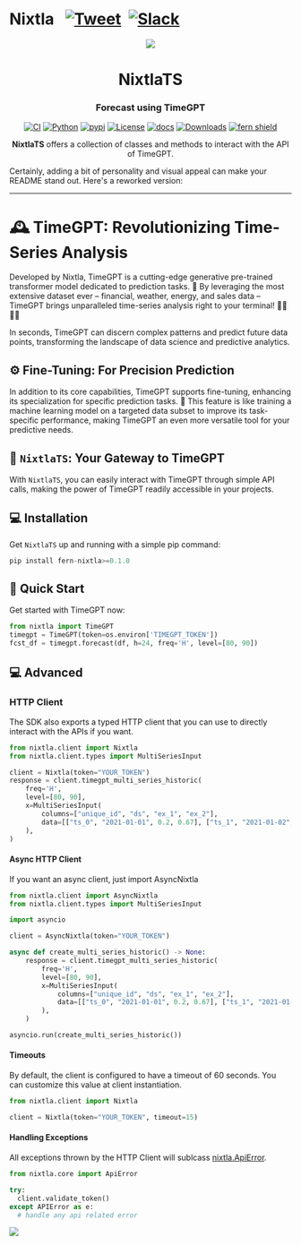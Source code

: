 # Nixtla &nbsp; [![Tweet](https://img.shields.io/twitter/url/http/shields.io.svg?style=social)](https://twitter.com/intent/tweet?text=Statistical%20Forecasting%20Algorithms%20by%20Nixtla%20&url=https://github.com/Nixtla/statsforecast&via=nixtlainc&hashtags=StatisticalModels,TimeSeries,Forecasting) &nbsp;[![Slack](https://img.shields.io/badge/Slack-4A154B?&logo=slack&logoColor=white)](https://join.slack.com/t/nixtlacommunity/shared_invite/zt-1pmhan9j5-F54XR20edHk0UtYAPcW4KQ)

<div align="center">
<img src="https://raw.githubusercontent.com/Nixtla/neuralforecast/main/nbs/imgs_indx/logo_mid.png">
<h1 align="center">NixtlaTS</h1>
<h3 align="center">Forecast using TimeGPT</h3>
    
[![CI](https://github.com/fern-nixtla/nixtla-python/actions/workflows/ci.yml/badge.svg?branch=main)](.github/workflows/ci.yml)
[![Python](https://img.shields.io/pypi/pyversions/fern-nixtla)](https://pypi.org/project/fern-nixtla/)
[![pypi](https://img.shields.io/pypi/v/fern-nixtla.svg)](https://pypi.python.org/pypi/fern-nixtla)
[![License](https://img.shields.io/badge/License-Apache_2.0-blue.svg)](https://github.com/Nixtla/nixtlats/blob/main/LICENSE)
[![docs](https://img.shields.io/website-up-down-green-red/http/nixtla.github.io/nixtla.svg?label=docs)](https://nixtla.github.io/nixtla/)
[![Downloads](https://pepy.tech/badge/nixtlats)](https://pepy.tech/project/nixtlats)
[![fern shield](https://img.shields.io/badge/%F0%9F%8C%BF-SDK%20generated%20by%20Fern-brightgreen)](https://github.com/fern-api/fern)
    
**NixtlaTS** offers a collection of classes and methods to interact with the API of TimeGPT.
</div>

Certainly, adding a bit of personality and visual appeal can make your README stand out. Here's a reworked version:

---

# 🕰️ TimeGPT: Revolutionizing Time-Series Analysis

Developed by Nixtla, TimeGPT is a cutting-edge generative pre-trained transformer model dedicated to prediction tasks. 🚀 By leveraging the most extensive dataset ever – financial, weather, energy, and sales data – TimeGPT brings unparalleled time-series analysis right to your terminal! 👩‍💻👨‍💻

In seconds, TimeGPT can discern complex patterns and predict future data points, transforming the landscape of data science and predictive analytics.

## ⚙️ Fine-Tuning: For Precision Prediction

In addition to its core capabilities, TimeGPT supports fine-tuning, enhancing its specialization for specific prediction tasks. 🎯 This feature is like training a machine learning model on a targeted data subset to improve its task-specific performance, making TimeGPT an even more versatile tool for your predictive needs.

## 🔄 `NixtlaTS`: Your Gateway to TimeGPT

With `NixtlaTS`, you can easily interact with TimeGPT through simple API calls, making the power of TimeGPT readily accessible in your projects.

## 💻 Installation

Get `NixtlaTS` up and running with a simple pip command:

```python
pip install fern-nixtla>=0.1.0
```

## 🎈 Quick Start

Get started with TimeGPT now:

```python
from nixtla import TimeGPT
timegpt = TimeGPT(token=os.environ['TIMEGPT_TOKEN'])
fcst_df = timegpt.forecast(df, h=24, freq='H', level=[80, 90])
```

## 💻 Advanced

### HTTP Client

The SDK also exports a typed HTTP client that you can use to directly
interact with the APIs if you want.

```python
from nixtla.client import Nixtla
from nixtla.client.types import MultiSeriesInput

client = Nixtla(token="YOUR_TOKEN")
response = client.timegpt_multi_series_historic(
    freq='H',
    level=[80, 90],
    x=MultiSeriesInput(
        columns=["unique_id", "ds", "ex_1", "ex_2"],
        data=[["ts_0", "2021-01-01", 0.2, 0.67], ["ts_1", "2021-01-02", 0.4, 0.7]]
    ),
)
```

#### Async HTTP Client

If you want an async client, just import AsyncNixtla

```python
from nixtla.client import AsyncNixtla
from nixtla.client.types import MultiSeriesInput

import asyncio

client = AsyncNixtla(token="YOUR_TOKEN")

async def create_multi_series_historic() -> None:
    response = client.timegpt_multi_series_historic(
        freq='H',
        level=[80, 90],
        x=MultiSeriesInput(
            columns=["unique_id", "ds", "ex_1", "ex_2"],
            data=[["ts_0", "2021-01-01", 0.2, 0.67], ["ts_1", "2021-01-02", 0.4, 0.7]]
        ),
    )

asyncio.run(create_multi_series_historic())
```

#### Timeouts

By default, the client is configured to have a timeout of 60 seconds.
You can customize this value at client instantiation.

```python
from nixtla.client import Nixtla

client = Nixtla(token="YOUR_TOKEN", timeout=15)
```

#### Handling Exceptions

All exceptions thrown by the HTTP Client will sublcass [nixtla.ApiError](./src/nixtla/core/api_error.py).

```python
from nixtla.core import ApiError

try:
  client.validate_token()
except APIError as e:
  # handle any api related error
```

![](./nbs/img/forecast_readme.png)
